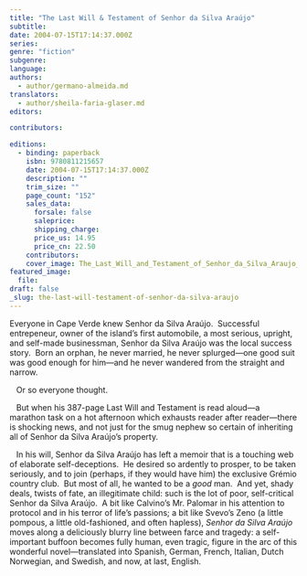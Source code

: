 ```yaml
---
title: "The Last Will & Testament of Senhor da Silva Araújo"
subtitle:
date: 2004-07-15T17:14:37.000Z
series:
genre: "fiction"
subgenre:
language:
authors:
  - author/germano-almeida.md
translators:
  - author/sheila-faria-glaser.md
editors:

contributors:

editions:
  - binding: paperback
    isbn: 9780811215657
    date: 2004-07-15T17:14:37.000Z
    description: ""
    trim_size: ""
    page_count: "152"
    sales_data:
      forsale: false
      saleprice:
      shipping_charge:
      price_us: 14.95
      price_cn: 22.50
    contributors:
    cover_image: The_Last_Will_and_Testament_of_Senhor_da_Silva_Araujo_.jpg
featured_image:
  file:
draft: false
_slug: the-last-will-testament-of-senhor-da-silva-araujo
---
```


Everyone in Cape Verde knew Senhor da Silva Araújo.  Successful entrepeneur, owner of the island’s first automobile, a most serious, upright, and self-made businessman, Senhor da Silva Araújo was the local success story.  Born an orphan, he never married, he never splurged—one good suit was good enough for him—and he never wandered from the straight and narrow.  

   Or so everyone thought.

   But when his 387-page Last Will and Testament is read aloud—a marathon task on a hot afternoon which exhausts reader after reader—there is shocking news, and not just for the smug nephew so certain of inheriting all of Senhor da Silva Araújo’s property.

   In his will, Senhor da Silva Araújo has left a memoir that is a touching web of elaborate self-deceptions.  He desired so ardently to prosper, to be taken seriously, and to join (perhaps, if they would have him) the exclusive Grémio country club.  But most of all, he wanted to be a _good_ man.  And yet, shady deals, twists of fate, an illegitimate child: such is the lot of poor, self-critical Senhor da Silva Araújo.  A bit like Calvino’s Mr. Palomar in his attention to protocol and in his terror of life’s passions; a bit like Svevo’s Zeno (a little pompous, a little old-fashioned, and often hapless), _Senhor da Silva Araújo_ moves along a deliciously blurry line between farce and tragedy: a self-important buffoon becomes fully human, even tragic, figure in the arc of this wonderful novel—translated into Spanish, German, French, Italian, Dutch Norwegian, and Swedish, and now, at last, English.

